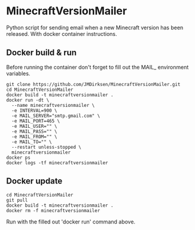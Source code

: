 # MinecraftVersionMailer

Python script for sending email when a new Minecraft version has been released. With docker container instructions.


## Docker build & run

Before running the container don't forget to fill out the MAIL_ environment variables.
```
git clone https://github.com/JMDirksen/MinecraftVersionMailer.git
cd MinecraftVersionMailer
docker build -t minecraftversionmailer .
docker run -dt \
  --name minecraftversionmailer \
  -e INTERVAL=900 \
  -e MAIL_SERVER="smtp.gmail.com" \
  -e MAIL_PORT=465 \
  -e MAIL_USER="" \
  -e MAIL_PASS="" \
  -e MAIL_FROM="" \
  -e MAIL_TO="" \
  --restart unless-stopped \
  minecraftversionmailer
docker ps
docker logs -tf minecraftversionmailer
```


## Docker update

```
cd MinecraftVersionMailer
git pull
docker build -t minecraftversionmailer .
docker rm -f minecraftversionmailer
```
Run with the filled out 'docker run' command above.